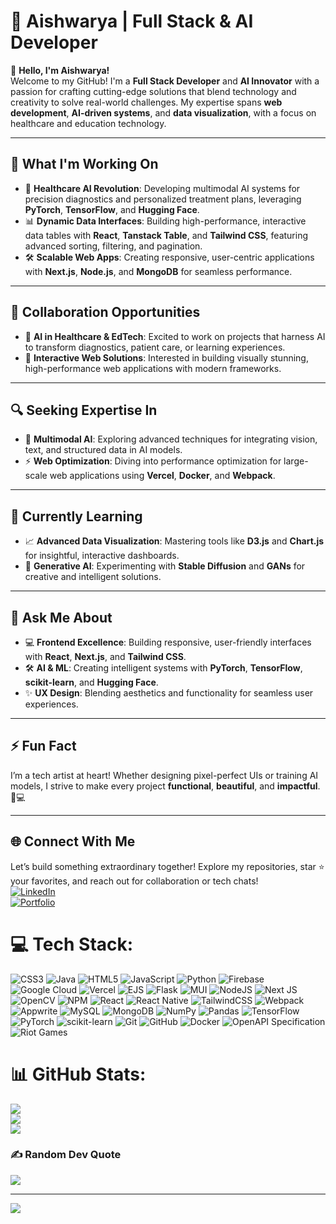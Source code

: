 # 💫 Aishwarya | Full Stack & AI Developer

👋 **Hello, I'm Aishwarya!**  
Welcome to my GitHub! I'm a **Full Stack Developer** and **AI Innovator** with a passion for crafting cutting-edge solutions that blend technology and creativity to solve real-world challenges. My expertise spans **web development**, **AI-driven systems**, and **data visualization**, with a focus on healthcare and education technology.

---

## 🚀 What I'm Working On
- 🌟 **Healthcare AI Revolution**: Developing multimodal AI systems for precision diagnostics and personalized treatment plans, leveraging **PyTorch**, **TensorFlow**, and **Hugging Face**.  
- 📊 **Dynamic Data Interfaces**: Building high-performance, interactive data tables with **React**, **Tanstack Table**, and **Tailwind CSS**, featuring advanced sorting, filtering, and pagination.  
- 🛠️ **Scalable Web Apps**: Creating responsive, user-centric applications with **Next.js**, **Node.js**, and **MongoDB** for seamless performance.

---

## 🤝 Collaboration Opportunities
- 🤖 **AI in Healthcare & EdTech**: Excited to work on projects that harness AI to transform diagnostics, patient care, or learning experiences.  
- 🎨 **Interactive Web Solutions**: Interested in building visually stunning, high-performance web applications with modern frameworks.  

---

## 🔍 Seeking Expertise In
- 🧠 **Multimodal AI**: Exploring advanced techniques for integrating vision, text, and structured data in AI models.  
- ⚡ **Web Optimization**: Diving into performance optimization for large-scale web applications using **Vercel**, **Docker**, and **Webpack**.  

---

## 🌱 Currently Learning
- 📈 **Advanced Data Visualization**: Mastering tools like **D3.js** and **Chart.js** for insightful, interactive dashboards.  
- 🤯 **Generative AI**: Experimenting with **Stable Diffusion** and **GANs** for creative and intelligent solutions.  

---

## 💬 Ask Me About
- 💻 **Frontend Excellence**: Building responsive, user-friendly interfaces with **React**, **Next.js**, and **Tailwind CSS**.  
- 🛠️ **AI & ML**: Creating intelligent systems with **PyTorch**, **TensorFlow**, **scikit-learn**, and **Hugging Face**.  
- ✨ **UX Design**: Blending aesthetics and functionality for seamless user experiences.  

---

## ⚡ Fun Fact
I’m a tech artist at heart! Whether designing pixel-perfect UIs or training AI models, I strive to make every project **functional**, **beautiful**, and **impactful**. 🎨💻  

---

## 🌐 Connect With Me
Let’s build something extraordinary together! Explore my repositories, star ⭐ your favorites, and reach out for collaboration or tech chats!  
[![LinkedIn](https://img.shields.io/badge/LinkedIn-%230077B5.svg?logo=linkedin&logoColor=white)](https://www.linkedin.com/in/aishwaryachandel/)  
[![Portfolio](https://img.shields.io/badge/Portfolio-%23000000.svg?logo=firefox&logoColor=white)](https://portfolio-one-alpha-13.vercel.app/)  




# 💻 Tech Stack:
![CSS3](https://img.shields.io/badge/css3-%231572B6.svg?style=flat&logo=css3&logoColor=white) ![Java](https://img.shields.io/badge/java-%23ED8B00.svg?style=flat&logo=openjdk&logoColor=white) ![HTML5](https://img.shields.io/badge/html5-%23E34F26.svg?style=flat&logo=html5&logoColor=white) ![JavaScript](https://img.shields.io/badge/javascript-%23323330.svg?style=flat&logo=javascript&logoColor=%23F7DF1E) ![Python](https://img.shields.io/badge/python-3670A0?style=flat&logo=python&logoColor=ffdd54) ![Firebase](https://img.shields.io/badge/firebase-%23039BE5.svg?style=flat&logo=firebase) ![Google Cloud](https://img.shields.io/badge/GoogleCloud-%234285F4.svg?style=flat&logo=google-cloud&logoColor=white) ![Vercel](https://img.shields.io/badge/vercel-%23000000.svg?style=flat&logo=vercel&logoColor=white) ![EJS](https://img.shields.io/badge/ejs-%23B4CA65.svg?style=flat&logo=ejs&logoColor=black) ![Flask](https://img.shields.io/badge/flask-%23000.svg?style=flat&logo=flask&logoColor=white) ![MUI](https://img.shields.io/badge/MUI-%230081CB.svg?style=flat&logo=mui&logoColor=white) ![NodeJS](https://img.shields.io/badge/node.js-6DA55F?style=flat&logo=node.js&logoColor=white) ![Next JS](https://img.shields.io/badge/Next-black?style=flat&logo=next.js&logoColor=white) ![OpenCV](https://img.shields.io/badge/opencv-%23white.svg?style=flat&logo=opencv&logoColor=white) ![NPM](https://img.shields.io/badge/NPM-%23CB3837.svg?style=flat&logo=npm&logoColor=white) ![React](https://img.shields.io/badge/react-%2320232a.svg?style=flat&logo=react&logoColor=%2361DAFB) ![React Native](https://img.shields.io/badge/react_native-%2320232a.svg?style=flat&logo=react&logoColor=%2361DAFB) ![TailwindCSS](https://img.shields.io/badge/tailwindcss-%2338B2AC.svg?style=flat&logo=tailwind-css&logoColor=white) ![Webpack](https://img.shields.io/badge/webpack-%238DD6F9.svg?style=flat&logo=webpack&logoColor=black) ![Appwrite](https://img.shields.io/badge/Appwrite-%23FD366E.svg?style=flat&logo=appwrite&logoColor=white) ![MySQL](https://img.shields.io/badge/mysql-4479A1.svg?style=flat&logo=mysql&logoColor=white) ![MongoDB](https://img.shields.io/badge/MongoDB-%234ea94b.svg?style=flat&logo=mongodb&logoColor=white) ![NumPy](https://img.shields.io/badge/numpy-%23013243.svg?style=flat&logo=numpy&logoColor=white) ![Pandas](https://img.shields.io/badge/pandas-%23150458.svg?style=flat&logo=pandas&logoColor=white) ![TensorFlow](https://img.shields.io/badge/TensorFlow-%23FF6F00.svg?style=flat&logo=TensorFlow&logoColor=white) ![PyTorch](https://img.shields.io/badge/PyTorch-%23EE4C2C.svg?style=flat&logo=PyTorch&logoColor=white) ![scikit-learn](https://img.shields.io/badge/scikit--learn-%23F7931E.svg?style=flat&logo=scikit-learn&logoColor=white) ![Git](https://img.shields.io/badge/git-%23F05033.svg?style=flat&logo=git&logoColor=white) ![GitHub](https://img.shields.io/badge/github-%23121011.svg?style=flat&logo=github&logoColor=white) ![Docker](https://img.shields.io/badge/docker-%230db7ed.svg?style=flat&logo=docker&logoColor=white) ![OpenAPI Specification](https://img.shields.io/badge/openapiinitiative-%23000000.svg?style=flat&logo=openapiinitiative&logoColor=white) ![Riot Games](https://img.shields.io/badge/riotgames-D32936.svg?style=flat&logo=riotgames&logoColor=white)
# 📊 GitHub Stats:
![](https://github-readme-stats.vercel.app/api?username=AishwaryaChandel27&theme=radical&hide_border=true&include_all_commits=false&count_private=false)<br/>
![](https://github-readme-streak-stats.herokuapp.com/?user=AishwaryaChandel27&theme=radical&hide_border=true)<br/>
![](https://github-readme-stats.vercel.app/api/top-langs/?username=AishwaryaChandel27&theme=radical&hide_border=true&include_all_commits=false&count_private=false&layout=compact)

### ✍️ Random Dev Quote
![](https://quotes-github-readme.vercel.app/api?type=horizontal&theme=dark)

---
[![](https://visitcount.itsvg.in/api?id=AishwaryaChandel27&icon=2&color=5)](https://visitcount.itsvg.in)

<!-- Proudly created with GPRM ( https://gprm.itsvg.in ) -->
